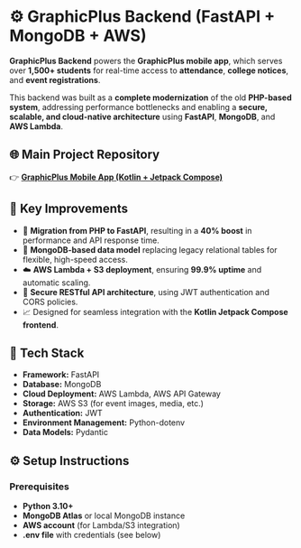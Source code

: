 # ⚙️ GraphicPlus Backend (FastAPI + MongoDB + AWS)

**GraphicPlus Backend** powers the **GraphicPlus mobile app**, which serves over **1,500+ students** for real-time access to **attendance**, **college notices**, and **event registrations**.

This backend was built as a **complete modernization** of the old **PHP-based system**, addressing performance bottlenecks and enabling a **secure, scalable, and cloud-native architecture** using **FastAPI**, **MongoDB**, and **AWS Lambda**.



## 🌐 Main Project Repository

👉 [**GraphicPlus Mobile App (Kotlin + Jetpack Compose)**](https://github.com/karan3613/Graphic-Plus)



## 🚀 Key Improvements

- 🔁 **Migration from PHP to FastAPI**, resulting in a **40% boost** in performance and API response time.  
- 🧠 **MongoDB-based data model** replacing legacy relational tables for flexible, high-speed access.  
- ☁️ **AWS Lambda + S3 deployment**, ensuring **99.9% uptime** and automatic scaling.  
- 🔐 **Secure RESTful API architecture**, using JWT authentication and CORS policies.  
- 📈 Designed for seamless integration with the **Kotlin Jetpack Compose frontend**.  



## 🧱 Tech Stack

- **Framework:** FastAPI  
- **Database:** MongoDB  
- **Cloud Deployment:** AWS Lambda, AWS API Gateway  
- **Storage:** AWS S3 (for event images, media, etc.)  
- **Authentication:** JWT  
- **Environment Management:** Python-dotenv  
- **Data Models:** Pydantic  


## ⚙️ Setup Instructions

### Prerequisites
- **Python 3.10+**
- **MongoDB Atlas** or local MongoDB instance
- **AWS account** (for Lambda/S3 integration)
- **.env file** with credentials (see below)

